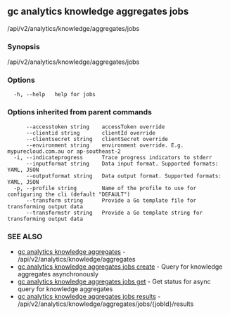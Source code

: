 ## gc analytics knowledge aggregates jobs

/api/v2/analytics/knowledge/aggregates/jobs

### Synopsis

/api/v2/analytics/knowledge/aggregates/jobs

### Options

```
  -h, --help   help for jobs
```

### Options inherited from parent commands

```
      --accesstoken string    accessToken override
      --clientid string       clientId override
      --clientsecret string   clientSecret override
      --environment string    environment override. E.g. mypurecloud.com.au or ap-southeast-2
  -i, --indicateprogress      Trace progress indicators to stderr
      --inputformat string    Data input format. Supported formats: YAML, JSON
      --outputformat string   Data output format. Supported formats: YAML, JSON
  -p, --profile string        Name of the profile to use for configuring the cli (default "DEFAULT")
      --transform string      Provide a Go template file for transforming output data
      --transformstr string   Provide a Go template string for transforming output data
```

### SEE ALSO

* [gc analytics knowledge aggregates](gc_analytics_knowledge_aggregates.html)	 - /api/v2/analytics/knowledge/aggregates
* [gc analytics knowledge aggregates jobs create](gc_analytics_knowledge_aggregates_jobs_create.html)	 - Query for knowledge aggregates asynchronously
* [gc analytics knowledge aggregates jobs get](gc_analytics_knowledge_aggregates_jobs_get.html)	 - Get status for async query for knowledge aggregates
* [gc analytics knowledge aggregates jobs results](gc_analytics_knowledge_aggregates_jobs_results.html)	 - /api/v2/analytics/knowledge/aggregates/jobs/{jobId}/results


